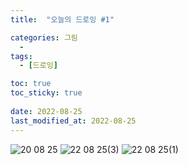 ```yaml
---
title:  "오늘의 드로잉 #1"

categories: 그림
  - 
tags:
  - [드로잉]

toc: true
toc_sticky: true
 
date: 2022-08-25
last_modified_at: 2022-08-25
---
```


![20 08 25](https://user-images.githubusercontent.com/96360829/186610285-476d0ac9-8a18-496a-a740-c32b17ee4fa8.png)
![22 08 25(3)](https://user-images.githubusercontent.com/96360829/186800846-7ef94b9d-5e31-4b38-9019-774db4e38612.png)
![22 08 25(1)](https://user-images.githubusercontent.com/96360829/186800875-19270950-6274-488d-8ba0-1018af5ed392.png)


<center></center>
